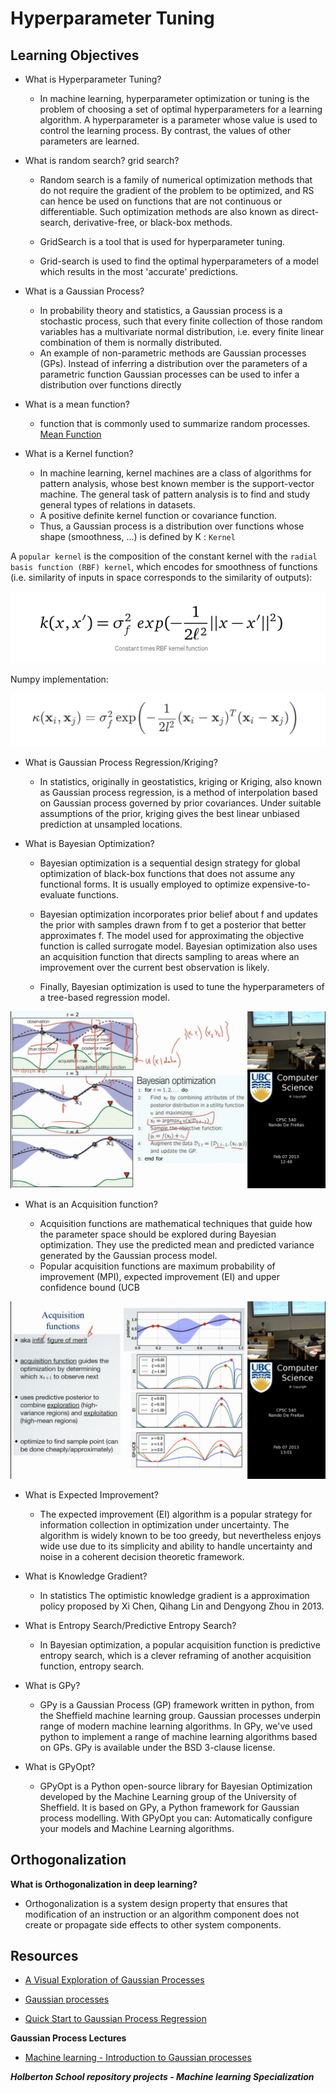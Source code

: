 # **Hyperparameter Tuning**

## **Learning Objectives**

* What is Hyperparameter Tuning?

	* In machine learning, hyperparameter optimization or tuning is the problem of choosing a set of optimal hyperparameters for a learning algorithm. A hyperparameter is a parameter whose value is used to control the learning process. By contrast, the values of other parameters are learned.

* What is random search? grid search?

	* Random search is a family of numerical optimization methods that do not require the gradient of the problem to be optimized, and RS can hence be used on functions that are not continuous or differentiable. Such optimization methods are also known as direct-search, derivative-free, or black-box methods.

	* GridSearch is a tool that is used for hyperparameter tuning.
	* Grid-search is used to find the optimal hyperparameters of a model which results in the most 'accurate' predictions.

* What is a Gaussian Process?

	* In probability theory and statistics, a Gaussian process is a stochastic process, such that every finite collection of those random variables has a multivariate normal distribution, i.e. every finite linear combination of them is normally distributed.
	* An example of non-parametric methods are Gaussian processes (GPs). Instead of inferring a distribution over the parameters of a parametric function Gaussian processes can be used to infer a distribution over functions directly

* What is a mean function?

	* function that is commonly used to summarize random processes. [Mean Function](https://dlsun.github.io/probability/mean-function.html)

* What is a Kernel function?

	* In machine learning, kernel machines are a class of algorithms for pattern analysis, whose best known member is the support-vector machine. The general task of pattern analysis is to find and study general types of relations in datasets.
	* A positive definite kernel function or covariance function.
	* Thus, a Gaussian process is a distribution over functions whose shape (smoothness, …) is defined by K : `Kernel`

A `popular kernel` is the composition of the constant kernel with the `radial basis function (RBF) kernel`, which encodes for smoothness of functions (i.e. similarity of inputs in space corresponds to the similarity of outputs):

![kernel function](./img/kernel_func.png)

Numpy implementation:

![RBF with numpy](./img/kernelRBF.png)


* What is Gaussian Process Regression/Kriging?

	* In statistics, originally in geostatistics, kriging or Kriging, also known as Gaussian process regression, is a method of interpolation based on Gaussian process governed by prior covariances. Under suitable assumptions of the prior, kriging gives the best linear unbiased prediction at unsampled locations.

* What is Bayesian Optimization?

	* Bayesian optimization is a sequential design strategy for global optimization of black-box functions that does not assume any functional forms. It is usually employed to optimize expensive-to-evaluate functions.

	* Bayesian optimization incorporates prior belief about f and updates the prior with samples drawn from f to get a posterior that better approximates f. The model used for approximating the objective function is called surrogate model. Bayesian optimization also uses an acquisition function that directs sampling to areas where an improvement over the current best observation is likely.

	* Finally, Bayesian optimization is used to tune the hyperparameters of a tree-based regression model.

![opt](./img/bayesian_opt.png)

* What is an Acquisition function?

	* Acquisition functions are mathematical techniques that guide how the parameter space should be explored during Bayesian optimization. They use the predicted mean and predicted variance generated by the Gaussian process model.
	* Popular acquisition functions are maximum probability of improvement (MPI), expected improvement (EI) and upper confidence bound (UCB

![func](./img/acquisition_func.png)

* What is Expected Improvement?

	* The expected improvement (EI) algorithm is a popular strategy for information collection in optimization under uncertainty. The algorithm is widely known to be too greedy, but nevertheless enjoys wide use due to its simplicity and ability to handle uncertainty and noise in a coherent decision theoretic framework.

* What is Knowledge Gradient?

	* In statistics The optimistic knowledge gradient is a approximation policy proposed by Xi Chen, Qihang Lin and Dengyong Zhou in 2013.

* What is Entropy Search/Predictive Entropy Search?

	* In Bayesian optimization, a popular acquisition function is predictive entropy search, which is a clever reframing of another acquisition function, entropy search.

* What is GPy?

	* GPy is a Gaussian Process (GP) framework written in python, from the Sheffield machine learning group. Gaussian processes underpin range of modern machine learning algorithms. In GPy, we've used python to implement a range of machine learning algorithms based on GPs. GPy is available under the BSD 3-clause license.

* What is GPyOpt?
	* GPyOpt is a Python open-source library for Bayesian Optimization developed by the Machine Learning group of the University of Sheffield. It is based on GPy, a Python framework for Gaussian process modelling. With GPyOpt you can: Automatically configure your models and Machine Learning algorithms.

## **Orthogonalization**

**What is Orthogonalization in deep learning?**

* Orthogonalization is a system design property that ensures that modification of an instruction or an algorithm component does not create or propagate side effects to other system components.



## **Resources**

* [A Visual Exploration of Gaussian Processes](https://distill.pub/2019/visual-exploration-gaussian-processes/)

* [Gaussian processes](http://krasserm.github.io/2018/03/19/gaussian-processes/)

* [Quick Start to Gaussian Process Regression](https://towardsdatascience.com/quick-start-to-gaussian-process-regression-36d838810319)

**Gaussian Process Lectures**

* [Machine learning - Introduction to Gaussian processes](https://intranet.hbtn.io/rltoken/k6HZ2Sg5pRuXPE05wmarfA)


***Holberton School repository projects - Machine learning Specialization***